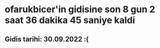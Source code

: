 # ofarukbicer'in gidisine son 8 gun 2 saat 36 dakika 45 saniye kaldi

## Gidis tarihi: 30.09.2022 :(